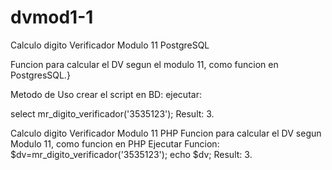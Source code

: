 # dvmod1-1
Calculo digito Verificador Modulo 11 PostgreSQL

Funcion para calcular el DV segun el modulo 11, como funcion en PostgresSQL.}

Metodo de Uso crear el script en BD:
ejecutar: 

select mr_digito_verificador('3535123');
Result: 3.


Calculo digito Verificador Modulo 11 PHP
Funcion para calcular el DV segun Modulo 11, como funcion en PHP
Ejecutar Funcion:
$dv=mr_digito_verificador('3535123');
echo $dv;
Result: 3.
